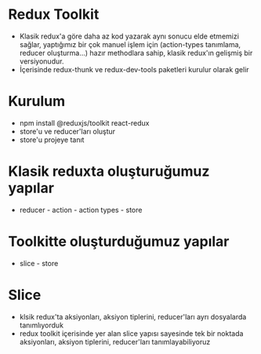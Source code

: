 # Redux Toolkit

- Klasik redux'a göre daha az kod yazarak aynı sonucu elde etmemizi sağlar, yaptığımız bir çok manuel işlem için (action-types tanımlama, reducer oluşturma...) hazır methodlara sahip, klasik redux'ın gelişmiş bir versiyonudur.
- İçerisinde redux-thunk ve redux-dev-tools paketleri kurulur olarak gelir

# Kurulum

- npm install @reduxjs/toolkit react-redux
- store'u ve reducer'ları oluştur
- store'u projeye tanıt

# Klasik reduxta oluşturuğumuz yapılar

- reducer - action - action types - store

# Toolkitte oluşturduğumuz yapılar

- slice - store

# Slice

- klsik redux'ta aksiyonları, aksiyon tiplerini, reducer'ları ayrı dosyalarda tanımlıyorduk
- redux toolkit içerisinde yer alan slice yapısı sayesinde tek bir noktada aksiyonları, aksiyon tiplerini, reducer'ları tanımlayabiliyoruz
